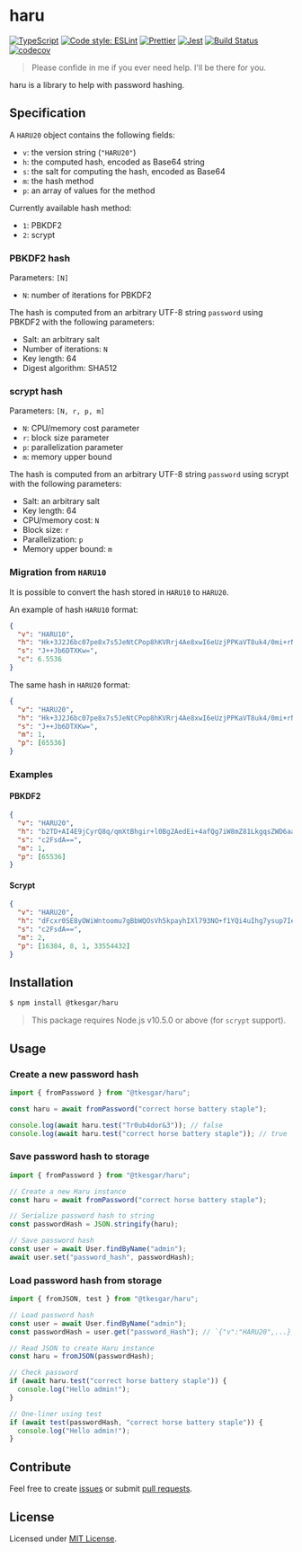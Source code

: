 # haru

[![TypeScript](https://img.shields.io/npm/types/scrub-js.svg)](https://www.typescriptlang.org/)
[![Code style: ESLint](https://img.shields.io/badge/code%20style-ESLint-blueviolet)](https://eslint.org/)
[![Prettier](https://img.shields.io/badge/code_style-prettier-ff69b4.svg)](https://github.com/prettier/prettier)
[![Jest](https://jestjs.io/img/jest-badge.svg)](https://github.com/facebook/jest)
[![Build Status](https://travis-ci.org/tkesgar/haru.svg?branch=master)](https://travis-ci.org/tkesgar/haru)
[![codecov](https://codecov.io/gh/tkesgar/haru/branch/master/graph/badge.svg)](https://codecov.io/gh/tkesgar/haru)

> Please confide in me if you ever need help. I'll be there for you.

haru is a library to help with password hashing.

## Specification

A `HARU20` object contains the following fields:

- `v`: the version string (`"HARU20"`)
- `h`: the computed hash, encoded as Base64 string
- `s`: the salt for computing the hash, encoded as Base64
- `m`: the hash method
- `p`: an array of values for the method

Currently available hash method:

- `1`: PBKDF2
- `2`: scrypt

### PBKDF2 hash

Parameters: `[N]`

- `N`: number of iterations for PBKDF2

The hash is computed from an arbitrary UTF-8 string `password` using PBKDF2 with
the following parameters:

- Salt: an arbitrary salt
- Number of iterations: `N`
- Key length: 64
- Digest algorithm: SHA512

### scrypt hash

Parameters: `[N, r, p, m]`

- `N`: CPU/memory cost parameter
- `r`: block size parameter
- `p`: parallelization parameter
- `m`: memory upper bound

The hash is computed from an arbitrary UTF-8 string `password` using scrypt with
the following parameters:

- Salt: an arbitrary salt
- Key length: 64
- CPU/memory cost: `N`
- Block size: `r`
- Parallelization: `p`
- Memory upper bound: `m`

### Migration from `HARU10`

It is possible to convert the hash stored in `HARU10` to `HARU20`.

An example of hash `HARU10` format:

```json
{
  "v": "HARU10",
  "h": "Hk+3J2J6bc07pe8x7s5JeNtCPop8hKVRrj4Ae8xwI6eUzjPPKaVT8uk4/0mi+rNldaRs/OiHseHRNs7ukQ1Jrg==",
  "s": "J++Jb6DTXKw=",
  "c": 6.5536
}
```

The same hash in `HARU20` format:

```json
{
  "v": "HARU20",
  "h": "Hk+3J2J6bc07pe8x7s5JeNtCPop8hKVRrj4Ae8xwI6eUzjPPKaVT8uk4/0mi+rNldaRs/OiHseHRNs7ukQ1Jrg==",
  "s": "J++Jb6DTXKw=",
  "m": 1,
  "p": [65536]
}
```

### Examples

#### PBKDF2

```json
{
  "v": "HARU20",
  "h": "b2TD+AI4E9jCyrQ8q/qmXtBhgir+l0Bg2AedEi+4afQg7iW8mZ81LkgqsZWD6aaufKt6m6PlOzam8NGjZaCqQA==",
  "s": "c2FsdA==",
  "m": 1,
  "p": [65536]
}
```

#### Scrypt

```json
{
  "v": "HARU20",
  "h": "dFcxr0SE8yOWiWntoomu7gBbWQOsVh5kpayhIXl793NO+f1YQi4uIhg7ysup7Ie6DIO3oueI8Dzg2gZGNDPNpg==",
  "s": "c2FsdA==",
  "m": 2,
  "p": [16384, 8, 1, 33554432]
}
```

## Installation

```sh
$ npm install @tkesgar/haru
```

> This package requires Node.js v10.5.0 or above (for `scrypt` support).

## Usage

### Create a new password hash

```js
import { fromPassword } from "@tkesgar/haru";

const haru = await fromPassword("correct horse battery staple");

console.log(await haru.test("Tr0ub4dor&3")); // false
console.log(await haru.test("correct horse battery staple")); // true
```

### Save password hash to storage

```js
import { fromPassword } from "@tkesgar/haru";

// Create a new Haru instance
const haru = await fromPassword("correct horse battery staple");

// Serialize password hash to string
const passwordHash = JSON.stringify(haru);

// Save password hash
const user = await User.findByName("admin");
await user.set("password_hash", passwordHash);
```

### Load password hash from storage

```js
import { fromJSON, test } from "@tkesgar/haru";

// Load password hash
const user = await User.findByName("admin");
const passwordHash = user.get("password_Hash"); // `{"v":"HARU20",...}`

// Read JSON to create Haru instance
const haru = fromJSON(passwordHash);

// Check password
if (await haru.test("correct horse battery staple")) {
  console.log("Hello admin!");
}

// One-liner using test
if (await test(passwordHash, "correct horse battery staple")) {
  console.log("Hello admin!");
}
```

## Contribute

Feel free to create [issues][issue] or submit [pull requests][pull].

## License

Licensed under [MIT License][license].

[issue]: https://github.com/tkesgar/haru/issues
[pull]: https://github.com/tkesgar/haru/pulls
[license]: https://github.com/tkesgar/haru/blob/master/LICENSE
